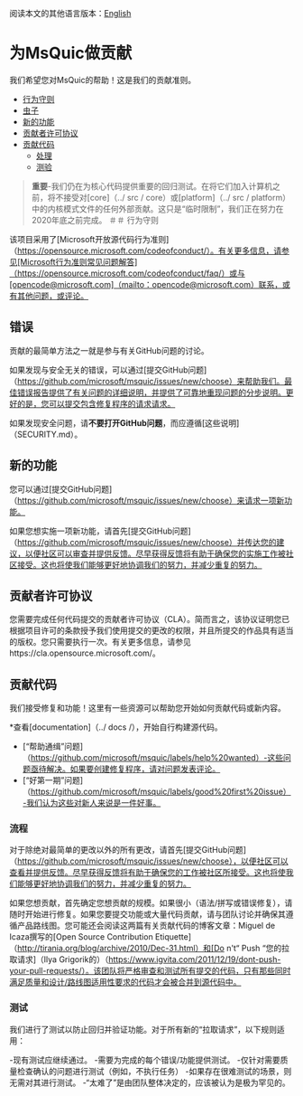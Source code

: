 阅读本文的其他语言版本：[English](https://github.com/microsoft/msquic/blob/main/.github/CONTRIBUTING.md)
# 为MsQuic做贡献

我们希望您对MsQuic的帮助！这是我们的贡献准则。

- [行为守则](#code-of-conduct)
- [虫子](#bugs)
- [新的功能](#new-features)
- [贡献者许可协议](#contributor-license-agreement)
- [贡献代码](#contributing-code)
  - [处理](#process)
  - [测验](#tests)

> **重要**-我们仍在为核心代码提供重要的回归测试。在将它们加入计算机之前，将不接受对[core]（../ src / core）或[platform]（../ src / platform）中的内核模式文件的任何外部贡献。这只是“临时限制”，我们正在努力在2020年底之前完成。
＃＃ 行为守则

该项目采用了[Microsoft开放源代码行为准则]（https://opensource.microsoft.com/codeofconduct/）。有关更多信息，请参见[Microsoft行为准则常见问题解答]（https://opensource.microsoft.com/codeofconduct/faq/）或与[opencode@microsoft.com]（mailto：opencode@microsoft.com）联系，或有其他问题，或评论。

## 错误

贡献的最简单方法之一就是参与有关GitHub问题的讨论。

如果发现与安全无关的错误，可以通过[提交GitHub问题]（https://github.com/microsoft/msquic/issues/new/choose）来帮助我们。最佳错误报告提供了有关问题的详细说明，并提供了可靠地重现问题的分步说明。更好的是，您可以提交包含修复程序的请求请求。

如果发现安全问题，请**不要打开GitHub问题**，而应遵循[这些说明]（SECURITY.md）。

## 新的功能

您可以通过[提交GitHub问题]（https://github.com/microsoft/msquic/issues/new/choose）来请求一项新功能。

如果您想实施一项新功能，请首先[提交GitHub问题]（https://github.com/microsoft/msquic/issues/new/choose）并传达您的建议，以便社区可以审查并提供反馈。尽早获得反馈将有助于确保您的实施工作被社区接受。这也将使我们能够更好地协调我们的努力，并减少重复的努力。

## 贡献者许可协议

您需要完成任何代码提交的贡献者许可协议（CLA）。简而言之，该协议证明您已根据项目许可的条款授予我们使用提交的更改的权限，并且所提交的作品具有适当的版权。您只需要执行一次。有关更多信息，请参见https://cla.opensource.microsoft.com/。

## 贡献代码

我们接受修复和功能！这里有一些资源可以帮助您开始如何贡献代码或新内容。

*查看[documentation]（../ docs /），开始自行构建源代码。
* [“帮助通缉”问题]（https://github.com/microsoft/msquic/labels/help%20wanted）-这些问题亟待解决。如果要创建修复程序，请对问题发表评论。
* [“好第一期”问题]（https://github.com/microsoft/msquic/labels/good%20first%20issue）-我们认为这些对新人来说是一件好事。

### 流程

对于除绝对最简单的更改以外的所有更改，请首先[提交GitHub问题]（https://github.com/microsoft/msquic/issues/new/choose），以便社区可以查看并提供反馈。尽早获得反馈将有助于确保您的工作被社区所接受。这也将使我们能够更好地协调我们的努力，并减少重复的努力。

如果您想贡献，首先确定您想贡献的规模。如果很小（语法/拼写或错误修复），请随时开始进行修复。如果您要提交功能或大量代码贡献，请与团队讨论并确保其遵循产品路线图。您可能还会阅读这两篇有关贡献代码的博​​客文章：Miguel de Icaza撰写的[Open Source Contribution Etiquette]（http://tirania.org/blog/archive/2010/Dec-31.html）和[Do n't“ Push “您的拉取请求]（Ilya Grigorik的）（https://www.igvita.com/2011/12/19/dont-push-your-pull-requests/）。该团队将严格审查和测试所有提交的代码，只有那些同时满足质量和设计/路线图适用性要求的代码才会被合并到源代码中。

### 测试

我们进行了测试以防止回归并验证功能。对于所有新的“拉取请求”，以下规则适用：

-现有测试应继续通过。
-需要为完成的每个错误/功能提供测试。
-仅针对需要质量检查确认的问题进行测试（例如，不执行任务）
-如果存在很难测试的场景，则无需对其进行测试。
  -“太难了”是由团队整体决定的，应该被认为是极为罕见的。
